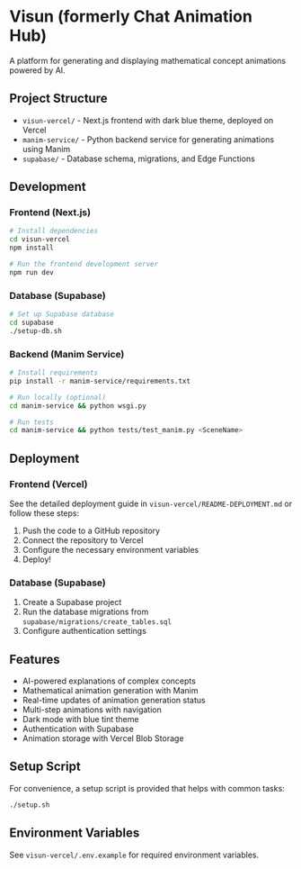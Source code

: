 # Visun (formerly Chat Animation Hub)

A platform for generating and displaying mathematical concept animations powered by AI.

## Project Structure

- `visun-vercel/` - Next.js frontend with dark blue theme, deployed on Vercel
- `manim-service/` - Python backend service for generating animations using Manim
- `supabase/` - Database schema, migrations, and Edge Functions

## Development

### Frontend (Next.js)

```bash
# Install dependencies
cd visun-vercel
npm install

# Run the frontend development server
npm run dev
```

### Database (Supabase)

```bash
# Set up Supabase database
cd supabase
./setup-db.sh
```

### Backend (Manim Service)

```bash
# Install requirements
pip install -r manim-service/requirements.txt

# Run locally (optional)
cd manim-service && python wsgi.py

# Run tests
cd manim-service && python tests/test_manim.py <SceneName>
```

## Deployment

### Frontend (Vercel)

See the detailed deployment guide in `visun-vercel/README-DEPLOYMENT.md` or follow these steps:

1. Push the code to a GitHub repository
2. Connect the repository to Vercel
3. Configure the necessary environment variables
4. Deploy!

### Database (Supabase)

1. Create a Supabase project
2. Run the database migrations from `supabase/migrations/create_tables.sql`
3. Configure authentication settings

## Features

- AI-powered explanations of complex concepts
- Mathematical animation generation with Manim
- Real-time updates of animation generation status
- Multi-step animations with navigation
- Dark mode with blue tint theme
- Authentication with Supabase
- Animation storage with Vercel Blob Storage

## Setup Script

For convenience, a setup script is provided that helps with common tasks:

```bash
./setup.sh
```

## Environment Variables

See `visun-vercel/.env.example` for required environment variables.